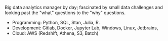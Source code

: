 Big data analytics manager by day; fascinated by small data challenges and looking past the "what" questions to the "why" questions.

 - Programming: Python, SQL, Stan, Julia, R.
 - Development: Gitlab, Docker, Jupyter Lab, Windows, Linux, Jetbrains, 
 - Cloud: AWS (Redshift, Athena, S3, Batch)
